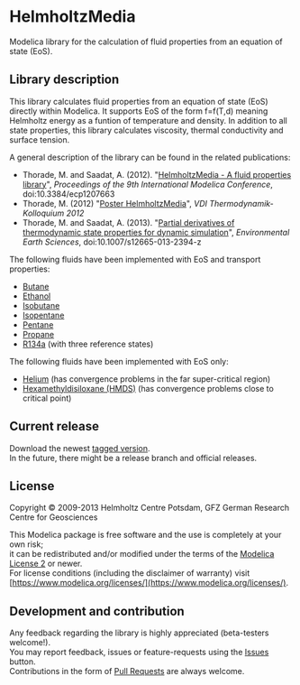 # HelmholtzMedia
Modelica library for the calculation of fluid properties from an equation of state (EoS).

## Library description
This library calculates fluid properties from an equation of state (EoS) directly within Modelica. 
It supports EoS of the form f=f(T,d) meaning Helmholtz energy as a funtion of temperature and density.
In addition to all state properties, this library calculates viscosity, thermal conductivity and surface tension.  

A general description of the library can be found in the related publications:
* Thorade, M. and Saadat, A. (2012). "[HelmholtzMedia - A fluid properties library][1]", 
_Proceedings of the 9th International Modelica Conference_, 
doi:10.3384/ecp1207663
* Thorade, M. (2012) "[Poster HelmholtzMedia][2]", 
_VDI Thermodynamik-Kolloquium 2012_  
* Thorade, M. and Saadat, A. (2013). "[Partial derivatives of thermodynamic state properties for dynamic simulation][3]", 
_Environmental Earth Sciences_, 
doi:10.1007/s12665-013-2394-z

The following fluids have been implemented with EoS and transport properties:
* [Butane](HelmholtzFluids/Butane/package.mo)
* [Ethanol](HelmholtzFluids/Ethanol/package.mo)
* [Isobutane](HelmholtzFluids/Isobutane/package.mo)
* [Isopentane](HelmholtzFluids/Isopentane/package.mo)
* [Pentane](HelmholtzFluids/Pentane/package.mo)
* [Propane](HelmholtzFluids/Propane/package.mo)
* [R134a](HelmholtzFluids/R134a/package.mo) (with three reference states)

The following fluids have been implemented with EoS only:
* [Helium](HelmholtzFluids/Helium/package.mo) (has convergence problems in the far super-critical region)
* [Hexamethyldisiloxane (HMDS)](HelmholtzFluids/HMDS/package.mo) (has convergence problems close to critical point)

## Current release
Download the newest [tagged version](../../tags).  
In the future, there might be a release branch and official releases.

## License
Copyright &copy; 2009-2013 Helmholtz Centre Potsdam, GFZ German Research Centre for Geosciences

This Modelica package is free software and the use is completely at your own risk;  
it can be redistributed and/or modified under the terms of the [Modelica License 2](https://www.modelica.org/licenses/ModelicaLicense2) or newer.  
For license conditions (including the disclaimer of warranty) visit [https://www.modelica.org/licenses/](https://www.modelica.org/licenses/).

## Development and contribution
Any feedback regarding the library is highly appreciated (beta-testers welcome!).  
You may report feedback, issues or feature-requests using the [Issues](../../issues) button.  
Contributions in the form of [Pull Requests](../../pulls) are always welcome.


[1]: http://goo.gl/Ynuky "Conference Paper: HelmholtzMedia implementation"
[2]: http://goo.gl/HeUzM "Conference Poster: HelmholtzMedia implementation"
[3]: http://goo.gl/HsDXN "ISI Journal Paper: Partial derivatives"